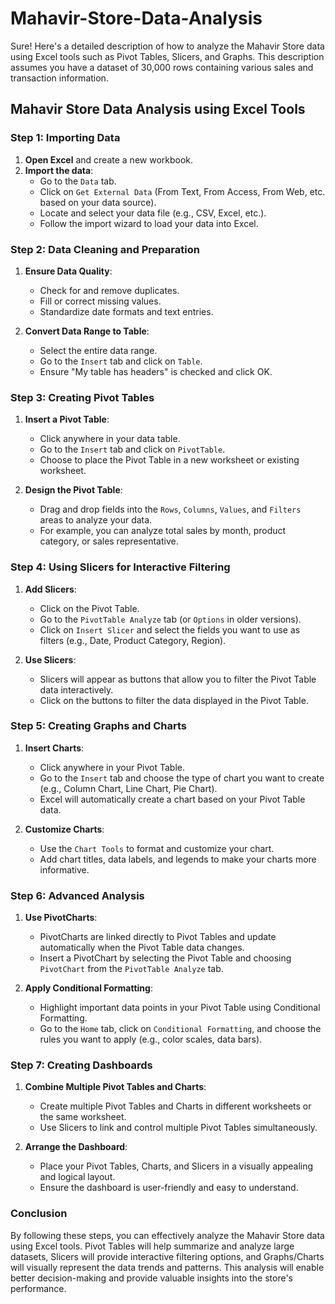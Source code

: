 # Mahavir-Store-Data-Analysis

Sure! Here's a detailed description of how to analyze the Mahavir Store data using Excel tools such as Pivot Tables, Slicers, and Graphs. This description assumes you have a dataset of 30,000 rows containing various sales and transaction information.

## Mahavir Store Data Analysis using Excel Tools

### Step 1: Importing Data
1. **Open Excel** and create a new workbook.
2. **Import the data**:
   - Go to the `Data` tab.
   - Click on `Get External Data` (From Text, From Access, From Web, etc. based on your data source).
   - Locate and select your data file (e.g., CSV, Excel, etc.).
   - Follow the import wizard to load your data into Excel.

### Step 2: Data Cleaning and Preparation
1. **Ensure Data Quality**:
   - Check for and remove duplicates.
   - Fill or correct missing values.
   - Standardize date formats and text entries.

2. **Convert Data Range to Table**:
   - Select the entire data range.
   - Go to the `Insert` tab and click on `Table`.
   - Ensure "My table has headers" is checked and click OK.

### Step 3: Creating Pivot Tables
1. **Insert a Pivot Table**:
   - Click anywhere in your data table.
   - Go to the `Insert` tab and click on `PivotTable`.
   - Choose to place the Pivot Table in a new worksheet or existing worksheet.

2. **Design the Pivot Table**:
   - Drag and drop fields into the `Rows`, `Columns`, `Values`, and `Filters` areas to analyze your data.
   - For example, you can analyze total sales by month, product category, or sales representative.

### Step 4: Using Slicers for Interactive Filtering
1. **Add Slicers**:
   - Click on the Pivot Table.
   - Go to the `PivotTable Analyze` tab (or `Options` in older versions).
   - Click on `Insert Slicer` and select the fields you want to use as filters (e.g., Date, Product Category, Region).

2. **Use Slicers**:
   - Slicers will appear as buttons that allow you to filter the Pivot Table data interactively.
   - Click on the buttons to filter the data displayed in the Pivot Table.

### Step 5: Creating Graphs and Charts
1. **Insert Charts**:
   - Click anywhere in your Pivot Table.
   - Go to the `Insert` tab and choose the type of chart you want to create (e.g., Column Chart, Line Chart, Pie Chart).
   - Excel will automatically create a chart based on your Pivot Table data.

2. **Customize Charts**:
   - Use the `Chart Tools` to format and customize your chart.
   - Add chart titles, data labels, and legends to make your charts more informative.

### Step 6: Advanced Analysis
1. **Use PivotCharts**:
   - PivotCharts are linked directly to Pivot Tables and update automatically when the Pivot Table data changes.
   - Insert a PivotChart by selecting the Pivot Table and choosing `PivotChart` from the `PivotTable Analyze` tab.

2. **Apply Conditional Formatting**:
   - Highlight important data points in your Pivot Table using Conditional Formatting.
   - Go to the `Home` tab, click on `Conditional Formatting`, and choose the rules you want to apply (e.g., color scales, data bars).

### Step 7: Creating Dashboards
1. **Combine Multiple Pivot Tables and Charts**:
   - Create multiple Pivot Tables and Charts in different worksheets or the same worksheet.
   - Use Slicers to link and control multiple Pivot Tables simultaneously.

2. **Arrange the Dashboard**:
   - Place your Pivot Tables, Charts, and Slicers in a visually appealing and logical layout.
   - Ensure the dashboard is user-friendly and easy to understand.

### Conclusion
By following these steps, you can effectively analyze the Mahavir Store data using Excel tools. Pivot Tables will help summarize and analyze large datasets, Slicers will provide interactive filtering options, and Graphs/Charts will visually represent the data trends and patterns. This analysis will enable better decision-making and provide valuable insights into the store's performance.
